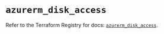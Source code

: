 # `azurerm_disk_access`

Refer to the Terraform Registry for docs: [`azurerm_disk_access`](https://registry.terraform.io/providers/hashicorp/azurerm/3.88.0/docs/resources/disk_access).

